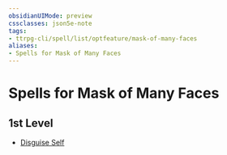 ```yaml
---
obsidianUIMode: preview
cssclasses: json5e-note
tags:
- ttrpg-cli/spell/list/optfeature/mask-of-many-faces
aliases:
- Spells for Mask of Many Faces
---
```

# Spells for Mask of Many Faces

## 1st Level

- [Disguise Self](/3-Mechanics/CLI/Compendium/spells/disguise-self.md "PHB")